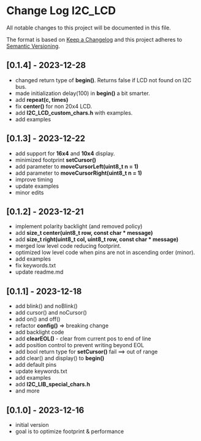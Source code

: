 # Change Log I2C_LCD

All notable changes to this project will be documented in this file.

The format is based on [Keep a Changelog](http://keepachangelog.com/)
and this project adheres to [Semantic Versioning](http://semver.org/).


## [0.1.4] - 2023-12-28
- changed return type of **begin()**. Returns false if LCD not found on I2C bus.
- made initialization delay(100) in **begin()** a bit smarter.
- add **repeat(c, times)**
- fix **center()** for non 20x4 LCD.
- add **I2C_LCD_custom_chars.h** with examples.
- add examples


## [0.1.3] - 2023-12-22
- add support for **16x4** and **10x4** display.
- minimized footprint **setCursor()**
- add parameter to **moveCursorLeft(uint8_t n = 1)**
- add parameter to **moveCursorRight(uint8_t n = 1)**
- improve timing
- update examples
- minor edits

## [0.1.2] - 2023-12-21
- implement polarity backlight (and removed policy)
- add **size_t center(uint8_t row, const char \* message)**
- add **size_t right(uint8_t col, uint8_t row, const char \* message)**
- merged low level code reducing footprint.
- optimized low level code when pins are not in ascending order (minor).
- add examples
- fix keywords.txt
- update readme.md

## [0.1.1] - 2023-12-18
- add blink() and noBlink()
- add cursor() and noCursor()
- add on() and off()
- refactor **config()** => breaking change
- add backlight code
- add **clearEOL()** - clear from current pos to end of line
- add position control to prevent writing beyond EOL
- add bool return type for **setCursor()** fail ==> out of range
- add clear() and display() to **begin()**
- add default pins
- update keywords.txt
- add examples
- add **I2C_LIB_special_chars.h**
- and more

## [0.1.0] - 2023-12-16
- initial version 
- goal is to optimize footprint & performance

